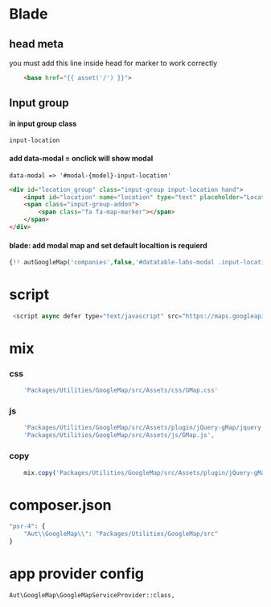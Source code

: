
# Blade 

## head meta  
you must add this line inside head for marker to work correctly
```html
    <base href="{{ asset('/') }}">
```

## Input group

#### in input group class
 ```
 input-location
 ```
#### add data-modal = onclick will show modal  
```
data-modal => '#modal-{model}-input-location'
```

``` html
<div id="location_group" class="input-group input-location hand">
    <input id="location" name="location" type="text" placeholder="Location" class="form-control required req" data-modal="#modal-companies-input-location">
    <span class="input-group-addon">
        <span class="fa fa-map-marker"></span>
    </span>
</div>
```

#### blade: add modal map and set default localtion is requierd

```php
{!! autGoogleMap('companies',false,'#datatable-labs-modal .input-location input',10,'Syria ,Aleppo') !!}```
```

# script

``` javascript 
 <script async defer type="text/javascript" src="https://maps.googleapis.com/maps/api/js?v=3&key=AIzaSyCC3X-thsM5s1FkNqwFtRKTaa1CMFctf1k&language={{$lang}}&libraries=places"></script>
```
# mix

### css

``` javascript
    'Packages/Utilities/GoogleMap/src/Assets/css/GMap.css'
```

### js

``` javascript
    'Packages/Utilities/GoogleMap/src/Assets/plugin/jQuery-gMap/jquery.gmap.min.js',
    'Packages/Utilities/GoogleMap/src/Assets/js/GMap.js',
```

### copy

``` javascript
    mix.copy('Packages/Utilities/GoogleMap/src/Assets/plugin/jQuery-gMap/marker_red.png', 'public/images' ,false);
```

# composer.json

```php
"psr-4": {
    "Aut\\GoogleMap\\": "Packages/Utilities/GoogleMap/src"
}
```

# app provider config

`Aut\GoogleMap\GoogleMapServiceProvider::class,`